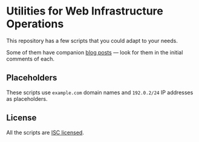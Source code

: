 # Utilities for Web Infrastructure Operations

This repository has a few scripts that you could adapt to your needs.

Some of them have companion [blog posts](https://blog.uxtely.com)
&mdash; look for them in the initial comments of each.


## Placeholders
These scripts use `example.com` domain names and `192.0.2/24` IP addresses
as placeholders. 


## License
All the scripts are [ISC licensed](./LICENSE).
